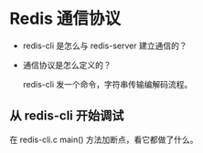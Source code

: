 # Redis 通信协议

+ redis-cli 是怎么与 redis-server 建立通信的？

+ 通信协议是怎么定义的？

  redis-cli 发一个命令，字符串传输编解码流程。



## 从 redis-cli 开始调试

在 redis-cli.c main() 方法加断点，看它都做了什么。

